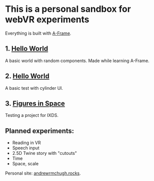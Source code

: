 # This is a personal sandbox for webVR experiments

Everything is built with [A-Frame](https://aframe.io).

## 1. [Hello World](/1--helloworld.html)
A basic world with random components. Made while learning A-Frame.

## 2. [Hello World](/2--ui.html)
A basic test with cylinder UI.

## 3. [Figures in Space](/3--figures-in-space.html)
Testing a project for IXDS.

## Planned experiments:
- Reading in VR
- Speech input
- 2.5D Twine story with "cutouts"
- Time
- Space, scale

Personal site: [andrewrmchugh.rocks](http://andrewrmchugh.rocks).
